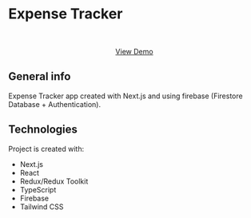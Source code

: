 # Expense Tracker
<div id="top"></div>

<div align="center">
  <br>
  <p align="center">
    <a href="https://expense-tracker-with-firebase.vercel.app/">View Demo</a>
  </p>
</div>

## General info
Expense Tracker app created with Next.js and using firebase (Firestore Database + Authentication).
	
## Technologies
Project is created with:
* Next.js
* React
* Redux/Redux Toolkit
* TypeScript
* Firebase
* Tailwind CSS
	
